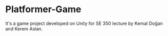 # Platformer-Game
It's a game project developed on Unity for SE 350 lecture by Kemal Doğan and Kerem Aslan. 
